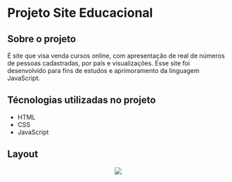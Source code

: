 # Projeto Site Educacional

## Sobre o projeto

É site que visa venda cursos online, com apresentação de real de números de pessoas cadastradas, por país e visualizações. Esse site 
foi desenvolvido para fins de estudos e aprimoramento da linguagem JavaScript.

## Técnologias utilizadas no projeto
- HTML
- CSS
- JavaScript

## Layout
<div align="center">
  <img src="https://github.com/DanielNAlves/image_project/blob/main/Animação.gif"/>
</div>



